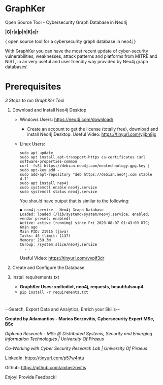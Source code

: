 # GraphKer
Open Source Tool - Cybersecurity Graph Database in Neo4j


**|G|r|a|p|h|K|e|r**

 { open source tool for a cybersecurity graph database in neo4j }

With GraphKer you can have the most recent update of cyber-security vulnerabilities, weaknesses, attack patterns and platforms from MITRE and NIST, in an very useful and user friendly way provided by Neo4j graph databases!

# **Prerequisites**

_3 Steps to run GraphKer Tool_

1) Download and Install Neo4j Desktop
   - Windows Users: https://neo4j.com/download/
     - Create an account to get the license (totally free), download and install Neo4j Desktop. Useful Video: https://tinyurl.com/yjjbn8jx
   - Linux Users:
   
      ```
      sudo apt update
      sudo apt install apt-transport-https ca-certificates curl software-properties-common
      curl -fsSL https://debian.neo4j.com/neotechnology.gpg.key | sudo apt-key add -
      sudo add-apt-repository "deb https://debian.neo4j.com stable 4.1"
      sudo apt install neo4j
      sudo systemctl enable neo4j.service
      sudo systemctl status neo4j.service
      ```
      
      You should have output that is similar to the following:
      ```
      ● neo4j.service - Neo4j Graph Database
     Loaded: loaded (/lib/systemd/system/neo4j.service; enabled; vendor preset: enabled)
     Active: active (running) since Fri 2020-08-07 01:43:00 UTC; 6min ago
     Main PID: 21915 (java)
     Tasks: 45 (limit: 1137)
     Memory: 259.3M
     CGroup: /system.slice/neo4j.service
     . . .
     ``` 
     Useful Video: https://tinyurl.com/vvpjf3dr
     
2) Create and Configure the Database
3) Install requirements.txt
   - **GraphKer Uses: xmltodict, neo4j, requests, beautifulsoup4**
   - ``` pip install -r requirements.txt ```    


# 
--Search, Export Data and Analytics, Enrich your Skills--

**Created by Adamantios - Marios Berzovitis, Cybersecurity Expert MSc, BSc**

_Diploma Research - MSc @ Distributed Systems, Security and Emerging Information Technologies | University Of Piraeus_

_Co-Working with Cyber Security Research Lab | University Of Piraeus_

LinkedIn: https://tinyurl.com/p57w4ntu

Github: https://github.com/amberzovitis

Enjoy! Provide Feedback!
